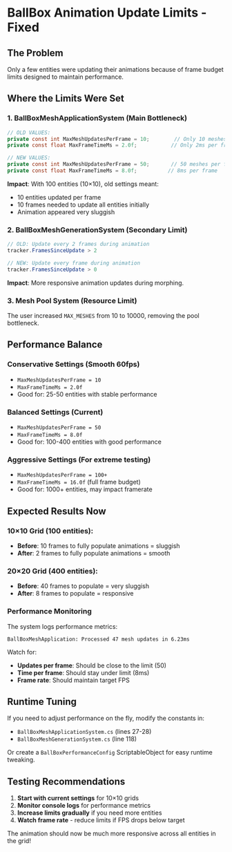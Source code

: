 # BallBox Animation Update Limits - Fixed

## The Problem
Only a few entities were updating their animations because of frame budget limits designed to maintain performance.

## Where the Limits Were Set

### 1. **BallBoxMeshApplicationSystem** (Main Bottleneck)
```csharp
// OLD VALUES:
private const int MaxMeshUpdatesPerFrame = 10;        // Only 10 meshes per frame
private const float MaxFrameTimeMs = 2.0f;           // Only 2ms per frame

// NEW VALUES:
private const int MaxMeshUpdatesPerFrame = 50;       // 50 meshes per frame  
private const float MaxFrameTimeMs = 8.0f;          // 8ms per frame
```

**Impact**: With 100 entities (10×10), old settings meant:
- 10 entities updated per frame
- 10 frames needed to update all entities initially
- Animation appeared very sluggish

### 2. **BallBoxMeshGenerationSystem** (Secondary Limit)  
```csharp
// OLD: Update every 2 frames during animation
tracker.FramesSinceUpdate > 2

// NEW: Update every frame during animation
tracker.FramesSinceUpdate > 0
```

**Impact**: More responsive animation updates during morphing.

### 3. **Mesh Pool System** (Resource Limit)
The user increased `MAX_MESHES` from 10 to 10000, removing the pool bottleneck.

## Performance Balance

### **Conservative Settings** (Smooth 60fps)
- `MaxMeshUpdatesPerFrame = 10`
- `MaxFrameTimeMs = 2.0f` 
- Good for: 25-50 entities with stable performance

### **Balanced Settings** (Current)
- `MaxMeshUpdatesPerFrame = 50`
- `MaxFrameTimeMs = 8.0f`
- Good for: 100-400 entities with good performance

### **Aggressive Settings** (For extreme testing)
- `MaxMeshUpdatesPerFrame = 100+`
- `MaxFrameTimeMs = 16.0f` (full frame budget)
- Good for: 1000+ entities, may impact framerate

## Expected Results Now

### **10×10 Grid (100 entities)**:
- **Before**: 10 frames to fully populate animations = sluggish
- **After**: 2 frames to fully populate animations = smooth

### **20×20 Grid (400 entities)**:
- **Before**: 40 frames to populate = very sluggish  
- **After**: 8 frames to populate = responsive

### **Performance Monitoring**
The system logs performance metrics:
```
BallBoxMeshApplication: Processed 47 mesh updates in 6.23ms
```

Watch for:
- **Updates per frame**: Should be close to the limit (50)
- **Time per frame**: Should stay under limit (8ms)
- **Frame rate**: Should maintain target FPS

## Runtime Tuning

If you need to adjust performance on the fly, modify the constants in:
- `BallBoxMeshApplicationSystem.cs` (lines 27-28)
- `BallBoxMeshGenerationSystem.cs` (line 118)

Or create a `BallBoxPerformanceConfig` ScriptableObject for easy runtime tweaking.

## Testing Recommendations

1. **Start with current settings** for 10×10 grids
2. **Monitor console logs** for performance metrics  
3. **Increase limits gradually** if you need more entities
4. **Watch frame rate** - reduce limits if FPS drops below target

The animation should now be much more responsive across all entities in the grid!